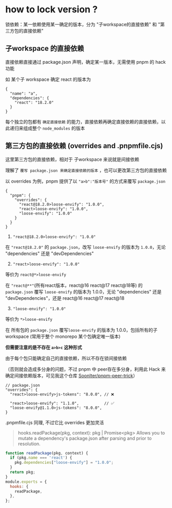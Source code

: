 # how to lock version ?

锁依赖：某一依赖使用某一确定的版本，分为 "子workspace的直接依赖" 和 "第三方包的直接依赖"

## 子workspace 的直接依赖

直接依赖直接通过 package.json 声明，确定某一版本，无需使用 pnpm 的 hack 功能

如 某个子 workspace 确定 react 的版本为

```json5
{
  "name": "a",
  "dependencies": {
    "react": "18.2.0"
  }
}
```

每个独立的包都有 `确定直接依赖` 的能力，直接依赖再确定直接依赖的直接依赖，以此递归来组成整个 `node_modules` 的版本

## 第三方包的直接依赖 (overrides and .pnpmfile.cjs)

这里第三方包的直接依赖，相对于 子workspace 来说就是间接依赖

理解了 `覆写 package.json 来确定直接依赖的版本` ，也可以更改第三方包的直接依赖

以 overrides 为例，pnpm 提供了以 `"a>b":"版本号"` 的方式来覆写 `package.json`

```json5
{
  "pnpm": {
    "overrides": {
      "react@18.2.0>loose-envify": "1.0.0",
      "react>loose-envify": "1.0.0",
      "loose-envify": "1.0.0"
    }
  }
}
```


1. `"react@18.2.0>loose-envify": "1.0.0"` 


在 `"react@18.2.0"` 的 `package.json`，改写 `loose-envify` 的版本为 `1.0.0`，无论 "dependencies" 还是 "devDependencies"

2. `"react>loose-envify": "1.0.0"`

等价为 `react@*>loose-envify`

在 `"react@**"`(所有react版本，react@16 react@17 react@18等) 的 `package.json` 覆写 `loose-envify` 的版本为 1.0.0，无论 "dependencies" 还是 "devDependencies"，还是 react@16 react@17 react@18

3. `"loose-envify": "1.0.0"` 

等价为 `*>loose-envify`

在 所有包的 `package.json` 覆写`loose-envify` 的版本为 1.0.0，包括所有的子 workspace
(常用于整个 monorepo 某个包确定唯一版本)

**但需要注意的是不存在 `a>b>c` 这种形式**

由于每个包只能确定自己的直接依赖，所以不存在锁间接依赖

（否则就会造成多分身的问题，不过 pnpm 中 peer存在多分身，利用此 Hack 来确定间接依赖版本，可见我这个仓库 [SoonIter/pnpm-peer-trick](https://github.com/SoonIter/pnpm-peer-trick)）

```json5
// package.json
"overrides": {
  "react>loose-envify>js-tokens": "8.0.0", // ❌
  
  "react>loose-envify": "1.1.0",           // ✅
  "loose-envify@1.1.0>js-tokens": "8.0.0",
}
```

.pnpmfile.cjs 同理, 不过它比 overrides 更加灵活


> hooks.readPackage(pkg, context): pkg | Promise\<pkg\>
> Allows you to mutate a dependency's package.json after parsing and prior to resolution. 

```js
function readPackage(pkg, context) {
  if (pkg.name === 'react') {
    pkg.dependencies["loose-envify"] = "1.0.0";
  } 
  return pkg;
}
module.exports = {
  hooks: {
    readPackage,
  },
};
```
